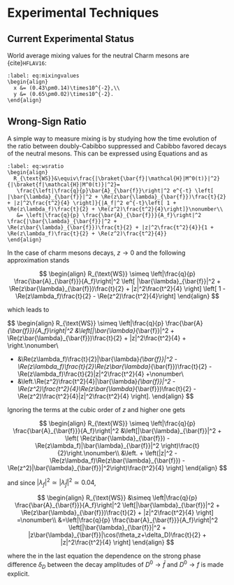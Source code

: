 # Experimental Techniques

## Current Experimental Status
World average mixing values for the neutral Charm mesons are {cite}`HFLAV16`:
```{math}
:label: eq:mixingvalues
\begin{align}
  x &= (0.43\pm0.14)\times10^{-2},\\
  y &= (0.65\pm0.02)\times10^{-2}.
\end{align}
```

## Wrong-Sign Ratio
A simple way to measure mixing is by studying how the time evolution of the ratio between doubly-Cabibbo suppressed and Cabibbo favored decays of the neutral mesons.
This can be expressed using Equations [](eq:m2fb) and [](eq:m2f) as
```{math}
:label: eq:wsratio
\begin{align}
  R_{\text{WS}}&\equiv\frac{|\braket{\bar{f}|\mathcal{H}|M^0(t)}|^2}{|\braket{f|\mathcal{H}|M^0(t)}|^2}=
   \frac{\left|\frac{q}{p}\bar{A}_{\bar{f}}\right|^2 e^{-t} \left[ |\bar{\lambda}_{\bar{f}}|^2 + \Re(z\bar{\lambda}_{\bar{f}})\frac{t}{2} + |z|^2\frac{t^2}{4} \right]}{|A_f|^2 e^{-t}\left[ 1 + \Re(z\lambda_f)\frac{t}{2} + \Re(z^2)\frac{t^2}{4}\right]}\nonumber\\
   &= \left|\frac{q}{p} \frac{\bar{A}_{\bar{f}}}{A_f}\right|^2 \frac{|\bar{\lambda}_{\bar{f}}|^2 + \Re(z\bar{\lambda}_{\bar{f}})\frac{t}{2} + |z|^2\frac{t^2}{4}}{1 + \Re(z\lambda_f)\frac{t}{2} + \Re(z^2)\frac{t^2}{4}}
\end{align}
```

In the case of charm mesons decays, $z\to0$ and the following approximation stands

$$
\begin{align}
  R_{\text{WS}} \simeq \left|\frac{q}{p} \frac{\bar{A}_{\bar{f}}}{A_f}\right|^2 \left[ |\bar{\lambda}_{\bar{f}}|^2 + \Re(z\bar{\lambda}_{\bar{f}})\frac{t}{2} + |z|^2\frac{t^2}{4} \right] \left[ 1 - \Re(z\lambda_f)\frac{t}{2} - \Re(z^2)\frac{t^2}{4}\right]
\end{align}
$$

which leads to

$$
\begin{align}
  R_{\text{WS}} \simeq \left|\frac{q}{p} \frac{\bar{A}_{\bar{f}}}{A_f}\right|^2 &\left[|\bar{\lambda}_{\bar{f}}|^2 + \Re(z\bar{\lambda}_{\bar{f}})\frac{t}{2} + |z|^2\frac{t^2}{4} + \right.\nonumber\\
  - &\Re(z\lambda_f)\frac{t}{2}|\bar{\lambda}_{\bar{f}}|^2 - \Re(z\lambda_f)\frac{t}{2}\Re(z\bar{\lambda}_{\bar{f}})\frac{t}{2} - \Re(z\lambda_f)\frac{t}{2}|z|^2\frac{t^2}{4} +\nonumber\\
  - &\left.\Re(z^2)\frac{t^2}{4}|\bar{\lambda}_{\bar{f}}|^2 - \Re(z^2)\frac{t^2}{4}\Re(z\bar{\lambda}_{\bar{f}})\frac{t}{2} - \Re(z^2)\frac{t^2}{4}|z|^2\frac{t^2}{4} \right].
\end{align}
$$

Ignoring the terms at the cubic order of $z$ and higher one gets

$$
\begin{align}
  R_{\text{WS}} \simeq \left|\frac{q}{p} \frac{\bar{A}_{\bar{f}}}{A_f}\right|^2 &\left[|\bar{\lambda}_{\bar{f}}|^2 + \left( \Re(z\bar{\lambda}_{\bar{f}}) - \Re(z\lambda_f)|\bar{\lambda}_{\bar{f}}|^2 \right)\frac{t}{2}\right.\nonumber\\
  &\left. + \left(|z|^2 - \Re(z\lambda_f)\Re(z\bar{\lambda}_{\bar{f}}) - \Re(z^2)|\bar{\lambda}_{\bar{f}}|^2\right)\frac{t^2}{4}   \right]
\end{align}
$$

and since $|\lambda_f|^2\simeq|\bar{\lambda}_{\bar{f}}|^2\simeq 0.04$,

$$
\begin{align}
  R_{\text{WS}} &\simeq \left|\frac{q}{p} \frac{\bar{A}_{\bar{f}}}{A_f}\right|^2 \left[|\bar{\lambda}_{\bar{f}}|^2 + \Re(z\bar{\lambda}_{\bar{f}})\frac{t}{2} + |z|^2\frac{t^2}{4} \right] =\nonumber\\
  &=\left|\frac{q}{p} \frac{\bar{A}_{\bar{f}}}{A_f}\right|^2 \left[|\bar{\lambda}_{\bar{f}}|^2 + |z\bar{\lambda}_{\bar{f}}|\cos(\theta_z+\delta_D)\frac{t}{2} + |z|^2\frac{t^2}{4} \right]
\end{align}
$$

where the in the last equation the dependence on the strong phase difference $\delta_D$ between the decay amplitudes of $D^0\to\bar{f}$ and $D^0\to f$ is made explicit.

